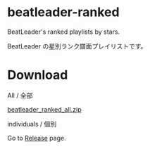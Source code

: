 # beatleader-ranked

BeatLeader's ranked playlists by stars.

BeatLeader の星別ランク譜面プレイリストです。

# Download

All / 全部

[beatleader_ranked_all.zip](https://github.com/ranmd9a/beatleader-ranked/releases/download/latest/beatleader_ranked_all.zip)

individuals / 個別

Go to [Release](https://github.com/ranmd9a/beatleader-ranked/releases/download/latest) page.


